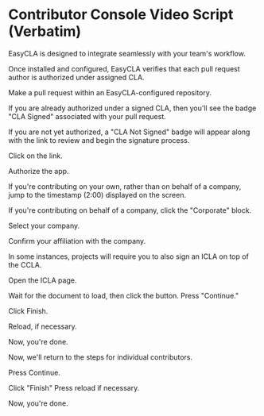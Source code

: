 # Contributor Console Video Script (Verbatim)
EasyCLA is designed to integrate seamlessly with your team's workflow.

Once installed and configured, EasyCLA verifies that each pull request author is authorized under assigned CLA. 

Make a pull request within an EasyCLA-configured repository. 

If you are already authorized under a signed CLA, then you'll see the badge "CLA Signed" associated with your pull request.

If you are not yet authorized, a "CLA Not Signed" badge will appear along with the link to review and begin the signature process.

Click on the link.

Authorize the app.

If you're contributing on your own, rather than on behalf of a company, jump to the timestamp (2:00) displayed on the screen.

If you're contributing on behalf of a company, click the "Corporate" block.

Select your company.

Confirm your affiliation with the company. 

In some instances, projects will require you to also sign an ICLA on top of the CCLA.

Open the ICLA page.

Wait for the document to load, then click the button. Press "Continue."

Click Finish.

Reload, if necessary.

Now, you're done.

Now, we'll return to the steps for individual contributors.

Press Continue.

Click "Finish" Press reload if necessary.

Now, you're done.